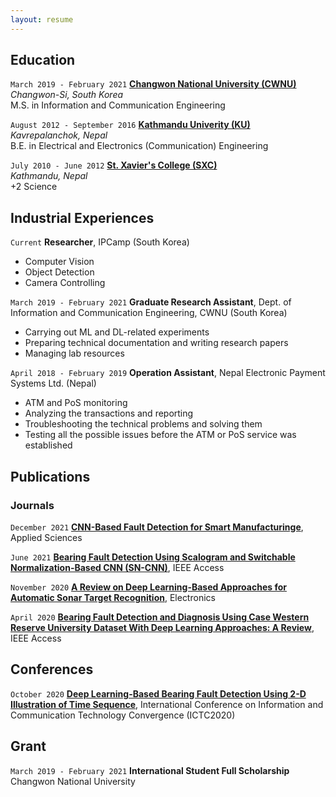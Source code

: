 ```yaml
---
layout: resume
---
```

<!-- #Currently

#Current Position Description -->

## Education

`March 2019 - February 2021`
[__Changwon National University (CWNU)__](https://www.changwon.ac.kr/eng)<br/>_Changwon-Si, South Korea_
<br/>M.S. in Information and Communication Engineering

`August 2012 - September 2016`
[__Kathmandu Univerity (KU)__](https://ku.edu.np/) <br/>_Kavrepalanchok, Nepal_
<br/>B.E. in Electrical and Electronics (Communication) Engineering

`July 2010 - June 2012`
[__St. Xavier's College (SXC)__](https://sxc.edu.np/) <br/>_Kathmandu, Nepal_
<br/>+2 Science

## Industrial Experiences

`Current`
__Researcher__, IPCamp (South Korea)
- Computer Vision
- Object Detection
- Camera Controlling

`March 2019 - February 2021`
__Graduate Research Assistant__, Dept. of Information and Communication Engineering, CWNU (South Korea)
- Carrying out ML and DL-related experiments
- Preparing technical documentation and writing research papers
- Managing lab resources

`April 2018 - February 2019`
__Operation Assistant__, Nepal Electronic Payment Systems Ltd. (Nepal)
- ATM and PoS monitoring
- Analyzing the transactions and reporting
- Troubleshooting the technical problems and solving them
- Testing all the possible issues before the ATM or PoS service was established
## Publications
<!-- A list is also available [online](https://scholar.google.co.uk/citations?user=LTOTl0YAAAAJ) -->
### Journals
`December 2021`
[**CNN-Based Fault Detection for Smart Manufacturinge**](https://www.mdpi.com/2076-3417/11/24/11732/htm), Applied Sciences <br/>

`June 2021`
[**Bearing Fault Detection Using Scalogram and Switchable Normalization-Based CNN (SN-CNN)**](https://ieeexplore.ieee.org/document/9456898), IEEE Access <br/>

`November 2020`
[**A Review on Deep Learning-Based Approaches for Automatic Sonar Target Recognition**](https://www.mdpi.com/2079-9292/9/11/1972/htm), Electronics <br/>

`April 2020`
[**Bearing Fault Detection and Diagnosis Using Case Western Reserve University Dataset With Deep Learning Approaches: A Review**](https://ieeexplore.ieee.org/abstract/document/9078761), IEEE Access <br/>

<!--
### Books

`1994`
Book Title, Journal Title

`1994`
Book Title, Journal Title
-->


## Conferences

`October 2020`
[**Deep Learning-Based Bearing Fault Detection Using 2-D Illustration of Time Sequence**](https://ieeexplore.ieee.org/abstract/document/9289232), International Conference on Information and Communication Technology Convergence (ICTC2020)

## Grant
 `March 2019 - February 2021`
__International Student Full Scholarship__ <br/>Changwon National University 


<!-- ### Footer

Last updated: 14 Dec 2021 -->


